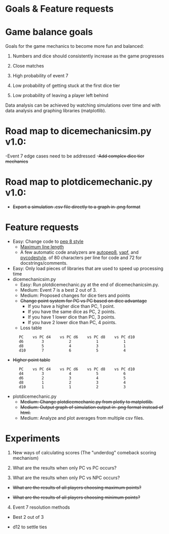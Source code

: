 # Goals & Feature requests

# Game balance goals
Goals for the game mechanics to become more fun and balanced:

1) Numbers and dice should consistently increase as the game progresses

2) Close matches

3) High probability of event 7

4) Low probability of getting stuck at the first dice tier

5) Low probability of leaving a player left behind

Data analysis can be achieved by watching simulations over time and with data
analysis and graphing libraries (matplotlib).

# Road map to dicemechanicsim.py v1.0:
-Event 7 edge cases need to be addressed
-~~Add complex dice tier mechanics~~

# Road map to plotdicemechanic.py v1.0:
- ~~Export a simulation .csv file directly to a graph in .png format~~

# Feature requests
- Easy: Change code to [pep 8 style](https://www.python.org/dev/peps/pep-0008)
  - [Maximum line length](https://www.python.org/dev/peps/pep-0008/#maximum-line-length)
  - A few automatic code analyzers are [autopep8](https://github.com/hhatto/autopep8),
  [yapf](https://github.com/google/yapf), and
  [pycodestyle](https://github.com/PyCQA/pycodestyle).
  of 80 characters per line for code and 72 for docstrings/comments.
- Easy: Only load pieces of libraries that are used to speed up processing time
- dicemechanicsim.py
  - Easy: Run plotdicemechanic.py at the end of dicemechanicsim.py.
  - Medium: Event 7 is a best 2 out of 3.
  - Medium: Proposed changes for dice tiers and points
   - ~~Change point system for PC vs PC based on dice advantage~~
      - If you have a higher dice than PC, 1 point.
      - If you have the same dice as PC, 2 points.
      - If you have 1 lower dice than PC, 3 points.
      - If you have 2 lower dice than PC, 4 points.
   - Loss table
```
      PC    vs PC d4    vs PC d6    vs PC d8    vs PC d10
      d6        3           2           1           1
      d8        5           4           3           1
      d10       7           6           5           4
```
   - ~~Higher point table~~
```
      PC    vs PC d4    vs PC d6    vs PC d8    vs PC d10
      d4        3           4           5           6
      d6        2           3           4           5
      d8        1           2           3           4
      d10       1           1           2           3
```
- plotdicemechanic.py
  - ~~Medium: Change plotdicemechanic.py from plotly to matplotlib.~~
  - ~~Medium: Output graph of simulation output in .png format instead of html.~~
  - Medium: Analyze and plot averages from multiple csv files.

# Experiments

1) New ways of calculating scores (The "underdog" comeback scoring mechanism)

2) What are the results when only PC vs PC occurs?

3) What are the results when only PC vs NPC occurs?

  * ~~What are the results of all players choosing maximum points?~~

  * ~~What are the results of all players choosing minimum points?~~

4) Event 7 resolution methods

  * Best 2 out of 3

  * d12 to settle ties

